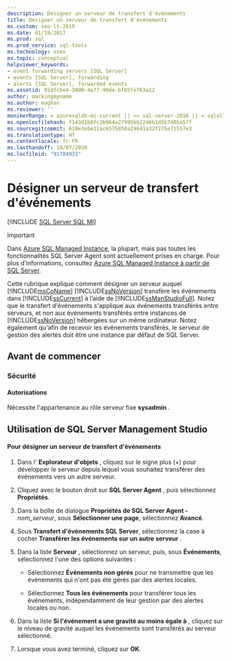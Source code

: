 ```yaml
---
description: Désigner un serveur de transfert d'événements
title: Désigner un serveur de transfert d'événements
ms.custom: seo-lt-2019
ms.date: 01/19/2017
ms.prod: sql
ms.prod_service: sql-tools
ms.technology: ssms
ms.topic: conceptual
helpviewer_keywords:
- event forwarding servers [SQL Server]
- events [SQL Server], forwarding
- alerts [SQL Server], forwarded events
ms.assetid: 81dfcbe4-3000-4e77-99de-bf85fef63a12
author: markingmyname
ms.author: maghan
ms.reviewer: ''
monikerRange: = azuresqldb-mi-current || >= sql-server-2016 || = sqlallproducts-allversions
ms.openlocfilehash: f143d1b8fc3b964a27995bb2246b1d5b7d8ba57f
ms.sourcegitcommit: 610e3ebe21ac6575850a29641a32f275e71557e3
ms.translationtype: HT
ms.contentlocale: fr-FR
ms.lasthandoff: 10/07/2020
ms.locfileid: "91784933"
---
```

# <a name="designate-an-events-forwarding-server"></a>Désigner un serveur de transfert d'événements
[!INCLUDE [SQL Server SQL MI](../../includes/applies-to-version/sql-asdbmi.md)]

> [!IMPORTANT]  
> Dans [Azure SQL Managed Instance](https://docs.microsoft.com/azure/azure-sql/managed-instance/sql-managed-instance-paas-overview), la plupart, mais pas toutes les fonctionnalités SQL Server Agent sont actuellement prises en charge. Pour plus d’informations, consultez [Azure SQL Managed Instance à partir de SQL Server](https://docs.microsoft.com/azure/sql-database/sql-database-managed-instance-transact-sql-information#sql-server-agent).

Cette rubrique explique comment désigner un serveur auquel [!INCLUDE[msCoName](../../includes/msconame_md.md)] [!INCLUDE[ssNoVersion](../../includes/ssnoversion-md.md)] transfère les événements dans [!INCLUDE[ssCurrent](../../includes/sscurrent-md.md)] à l’aide de [!INCLUDE[ssManStudioFull](../../includes/ssmanstudiofull-md.md)]. Notez que le transfert d'événements s'applique aux événements transférés entre serveurs, et non aux événements transférés entre instances de [!INCLUDE[ssNoVersion](../../includes/ssnoversion-md.md)] hébergées sur un même ordinateur. Notez également qu'afin de recevoir les événements transférés, le serveur de gestion des alertes doit être une instance par défaut de SQL Server.  
  
## <a name="before-you-begin"></a><a name="BeforeYouBegin"></a>Avant de commencer  
  
### <a name="security"></a><a name="Security"></a>Sécurité  
  
#### <a name="permissions"></a><a name="Permissions"></a>Autorisations  
Nécessite l'appartenance au rôle serveur fixe **sysadmin** .  
  
## <a name="using-sql-server-management-studio"></a><a name="SSMSProcedure"></a>Utilisation de SQL Server Management Studio  
  
#### <a name="to-designate-an-events-forwarding-server"></a>Pour désigner un serveur de transfert d'événements  
  
1.  Dans l' **Explorateur d'objets** , cliquez sur le signe plus (+) pour développer le serveur depuis lequel vous souhaitez transférer des événements vers un autre serveur.  
  
2.  Cliquez avec le bouton droit sur **SQL Server Agent** , puis sélectionnez **Propriétés**.  
  
3.  Dans la boîte de dialogue **Propriétés de SQL Server Agent -**_nom_serveur_, sous **Sélectionner une page**, sélectionnez **Avancé**.  
  
4.  Sous **Transfert d'événements SQL Server**, sélectionnez la case à cocher **Transférer les événements sur un autre serveur** .  
  
5.  Dans la liste **Serveur** , sélectionnez un serveur, puis, sous **Événements**, sélectionnez l'une des options suivantes :  
  
    -   Sélectionnez **Événements non gérés** pour ne transmettre que les événements qui n'ont pas été gérés par des alertes locales.  
  
    -   Sélectionnez **Tous les événements** pour transférer tous les événements, indépendamment de leur gestion par des alertes locales ou non.  
  
6.  Dans la liste **Si l'événement a une gravité au moins égale à** , cliquez sur le niveau de gravité auquel les événements sont transférés au serveur sélectionné.  
  
7.  Lorsque vous avez terminé, cliquez sur **OK**.  
  
